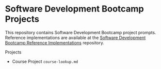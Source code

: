 # Software Development Bootcamp Projects

This repository contains Software Development Bootcamp project prompts. Reference implementations are available at the [Software Development Bootcamp Reference Implementations](https://git.college.columbia.edu/software_development_bootcamp_project_reference_implementations) repository.

Projects

* Course Project `course-lookup.md`
